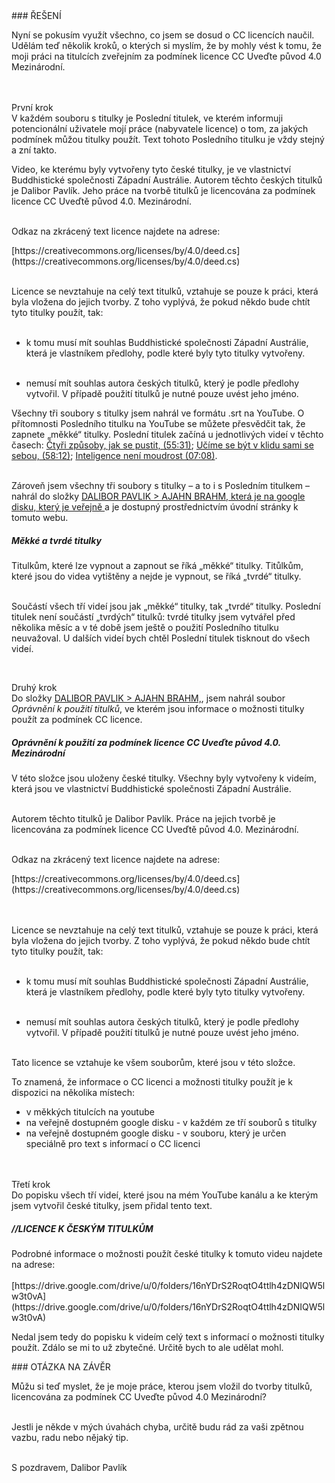 <div id="anchor-reseni" markdown="1">
### ŘEŠENÍ
</div>

Nyní se pokusím využít všechno, co jsem se dosud o CC licencích naučil. Udělám teď několik kroků, o kterých si myslím, že by mohly vést k tomu, že moji práci na titulcích zveřejním za podmínek licence CC Uveďte původ 4.0 Mezinárodní. <br><br><br>

<span class="ircle underline"> První krok </span><br>
V každém souboru s titulky je Poslední titulek, ve kterém informuji potencionální uživatele mojí práce (nabyvatele licence) o tom, za jakých podmínek můžou titulky použít. Text tohoto Posledního titulku je vždy stejný a zní takto. <br>

<div class="citace" markdown="1" >
Video, ke kterému byly vytvořeny tyto české titulky, je ve vlastnictví Buddhistické společnosti Západní Austrálie. Autorem těchto českých titulků je Dalibor Pavlík. Jeho práce na tvorbě titulků je licencována za podmínek licence CC Uveďtě původ 4.0. Mezinárodní.<br><br>

Odkaz na zkrácený text licence najdete na adrese:<br>

<div class="do-not-break-out" markdown="1">
[https://creativecommons.org/licenses/by/4.0/deed.cs](https://creativecommons.org/licenses/by/4.0/deed.cs)
</div>
<br>

Licence se nevztahuje na celý text titulků, vztahuje se pouze k práci, která byla vložena do jejich tvorby. Z toho vyplývá, že pokud někdo bude chtít tyto titulky použít, tak:<br><br>

- k tomu musí mít souhlas Buddhistické společnosti Západní Austrálie, která je vlastníkem předlohy, podle které byly tyto titulky vytvořeny.
  <br><br>

- nemusí mít souhlas autora českých titulků, který je podle předlohy vytvořil. V případě použití titulků je nutné pouze uvést jeho jméno.
</div>

Všechny tři soubory s titulky jsem nahrál ve formátu .srt na YouTube. O přítomnosti Posledního titulku na YouTube se můžete přesvědčit tak, že zapnete „měkké“ titulky. Poslední titulek začíná u jednotlivých videí v těchto časech: [Čtyři způsoby, jak se pustit, (55:31)](https://www.youtube.com/watch?v=pkH7Qick84E&t=3331s); [Učíme se být v klidu sami se sebou, (58:12)](https://www.youtube.com/watch?v=VCR0GOzAKoE#t=58m20s); [Inteligence není moudrost (07:08)](https://www.youtube.com/watch?v=W52r-greBg0#t=7m8s).
<br><br>

Zároveň jsem všechny tři soubory s titulky – a to i s Posledním titulkem – nahrál do složky [DALIBOR PAVLIK > AJAHN BRAHM, která je na google disku, který je veřejně ](https://drive.google.com/drive/folders/11gL2ab0CPZUdpUUepmwEovLgplyc8VLj) a je dostupný prostřednictvím úvodní stránky k tomuto webu.

<div class="citace" markdown="1" >
<h5>Měkké a tvrdé titulky</h5>
 Titulkům, které lze vypnout a zapnout se říká „měkké“ titulky. Titůlkům, které jsou do videa vytištěny a nejde je vypnout, se říká „tvrdé“ titulky.
<br><br>

Součástí všech tří videí jsou jak „měkké“ titulky, tak „tvrdé“ titulky. Poslední titulek není součástí „tvrdých“ titulků: tvrdé titulky jsem vytvářel před několika měsíc a v té době jsem ještě o použití Posledního titulku neuvažoval. U dalších videí bych chtěl Poslední titulek tisknout do všech videí.

</div><br>

<span class="ircle underline"> Druhý krok </span><br>
Do složky [DALIBOR PAVLIK > AJAHN BRAHM,](https://drive.google.com/drive/folders/11gL2ab0CPZUdpUUepmwEovLgplyc8VLj), jsem nahrál soubor <i>Oprávnění k použití titulků</i>, ve kterém jsou informace o možnosti titulky použít za podmínek CC licence.<br>

<div class="citace" markdown="1">
<h5> Oprávnění k použití za podmínek licence
CC Uveďte původ 4.0. Mezinárodní</h5>

V této složce jsou uloženy české titulky. Všechny byly vytvořeny k videím, která jsou ve vlastnictví Buddhistické společnosti Západní Austrálie.<br><br>

Autorem těchto titulků je Dalibor Pavlík. Práce na jejich tvorbě je licencována za podmínek licence
CC Uveďtě původ 4.0. Mezinárodní.<br><br>

Odkaz na zkrácený text licence najdete na adrese:

<div class="do-not-break-out" markdown="1">
[https://creativecommons.org/licenses/by/4.0/deed.cs](https://creativecommons.org/licenses/by/4.0/deed.cs)
</div>

<br><br>
Licence se nevztahuje na celý text titulků, vztahuje se pouze k práci, která byla vložena do jejich tvorby. Z toho vyplývá, že pokud někdo bude chtít tyto titulky použít, tak:<br><br>

- k tomu musí mít souhlas Buddhistické společnosti Západní Austrálie, která je vlastníkem předlohy, podle které byly tyto titulky vytvořeny.
  <br><br>

- nemusí mít souhlas autora českých titulků, který je podle předlohy vytvořil. V případě použití titulků je nutné pouze uvést jeho jméno.
  <br><br>

Tato licence se vztahuje ke všem souborům, které jsou v této složce.

</div>

To znamená, že informace o CC licenci a možnosti titulky použít je k dispozici na několika místech:

- v měkkých titulcích na youtube
- na veřejně dostupném google disku - v každém ze tří souborů s titulky
- na veřejně dostupném google disku - v souboru, který je určen speciálně pro text s informací o CC licenci
  <br><br><br>

<span class="ircle underline"> Třetí krok </span><br>
Do popisku všech tří videí, které jsou na mém YouTube kanálu a ke kterým jsem vytvořil české titulky, jsem přidal tento text.

<div class="citace" markdown="1">
<h5 style="text-align:left">//LICENCE K ČESKÝM TITULKŮM</h5>
Podrobné informace o možnosti použít české titulky k tomuto videu najdete na adrese:<br><br>

<div class="do-not-break-out" markdown="1">
[https://drive.google.com/drive/u/0/folders/16nYDrS2RoqtO4ttlh4zDNIQW5lw3t0vA](https://drive.google.com/drive/u/0/folders/16nYDrS2RoqtO4ttlh4zDNIQW5lw3t0vA)
</div>

</div >

Nedal jsem tedy do popisku k videím celý text s informací o možnosti titulky použít. Zdálo se mi to už zbytečné. Určitě bych to ale udělat mohl.

<div id="anchor-otazka-na-zaver" markdown="1">
### OTÁZKA NA ZÁVĚR
</div>

Můžu si teď myslet, že je moje práce, kterou jsem vložil do tvorby titulků, licencována za podmínek CC Uveďte původ 4.0 Mezinárodní?<br><br>

Jestli je někde v mých úvahách chyba, určitě budu rád za vaši zpětnou vazbu, radu nebo nějaký tip.<br><br>

S pozdravem, Dalibor Pavlík <br><br>
